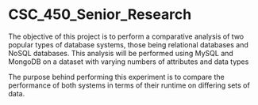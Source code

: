 # CSC_450_Senior_Research

The objective of this project is to perform a comparative analysis
of two popular types of database systems, those being relational
databases and NoSQL databases. This analysis will be performed using 
MySQL and MongoDB on a dataset with varying numbers of attributes and data types

The purpose behind performing this experiment is to compare the performance of both 
systems in terms of their runtime on differing sets of data.
